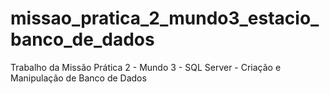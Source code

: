 # missao_pratica_2_mundo3_estacio_banco_de_dados
Trabalho da Missão Prática 2 - Mundo 3 - SQL Server - Criação e Manipulação de Banco de Dados
